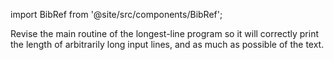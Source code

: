 import BibRef from '@site/src/components/BibRef';

Revise the main routine of the longest-line program so it will
correctly print the length of arbitrarily long input lines, and as much as possible
of the text. <BibRef id='KR1988' pages='p. 30'></BibRef>